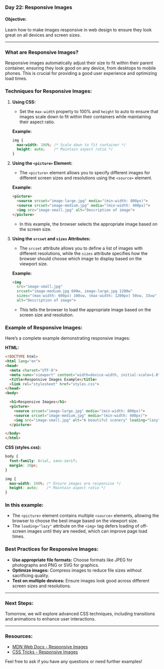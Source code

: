 ### Day 22: Responsive Images

#### **Objective:**
Learn how to make images responsive in web design to ensure they look great on all devices and screen sizes.

---

### **What are Responsive Images?**
Responsive images automatically adjust their size to fit within their parent container, ensuring they look good on any device, from desktops to mobile phones. This is crucial for providing a good user experience and optimizing load times.

### **Techniques for Responsive Images:**

1. **Using CSS:**
   - Set the `max-width` property to 100% and `height` to auto to ensure that images scale down to fit within their containers while maintaining their aspect ratio.

   **Example:**
   ```css
   img {
     max-width: 100%; /* Scale down to fit container */
     height: auto;    /* Maintain aspect ratio */
   }
   ```

2. **Using the `<picture>` Element:**
   - The `<picture>` element allows you to specify different images for different screen sizes and resolutions using the `<source>` element.

   **Example:**
   ```html
   <picture>
     <source srcset="image-large.jpg" media="(min-width: 800px)">
     <source srcset="image-medium.jpg" media="(min-width: 400px)">
     <img src="image-small.jpg" alt="Description of image">
   </picture>
   ```
   - In this example, the browser selects the appropriate image based on the screen size.

3. **Using the `srcset` and `sizes` Attributes:**
   - The `srcset` attribute allows you to define a list of images with different resolutions, while the `sizes` attribute specifies how the browser should choose which image to display based on the viewport size.

   **Example:**
   ```html
   <img 
     src="image-small.jpg" 
     srcset="image-medium.jpg 600w, image-large.jpg 1200w" 
     sizes="(max-width: 600px) 100vw, (max-width: 1200px) 50vw, 33vw" 
     alt="Description of image">
   ```
   - This tells the browser to load the appropriate image based on the screen size and resolution.

### **Example of Responsive Images:**

Here’s a complete example demonstrating responsive images:

**HTML:**
```html
<!DOCTYPE html>
<html lang="en">
<head>
  <meta charset="UTF-8">
  <meta name="viewport" content="width=device-width, initial-scale=1.0">
  <title>Responsive Images Example</title>
  <link rel="stylesheet" href="styles.css">
</head>
<body>

  <h1>Responsive Images</h1>
  <picture>
    <source srcset="image-large.jpg" media="(min-width: 800px)">
    <source srcset="image-medium.jpg" media="(min-width: 400px)">
    <img src="image-small.jpg" alt="A beautiful scenery" loading="lazy">
  </picture>

</body>
</html>
```

**CSS (styles.css):**
```css
body {
  font-family: Arial, sans-serif;
  margin: 20px;
}

img {
  max-width: 100%; /* Ensure images are responsive */
  height: auto;    /* Maintain aspect ratio */
}
```

### **In this example:**
- The `<picture>` element contains multiple `<source>` elements, allowing the browser to choose the best image based on the viewport size.
- The `loading="lazy"` attribute on the `<img>` tag defers loading of off-screen images until they are needed, which can improve page load times.

### **Best Practices for Responsive Images:**
- **Use appropriate file formats:** Choose formats like JPEG for photographs and PNG or SVG for graphics.
- **Optimize images:** Compress images to reduce file sizes without sacrificing quality.
- **Test on multiple devices:** Ensure images look good across different screen sizes and resolutions.

---

### **Next Steps:**
Tomorrow, we will explore advanced CSS techniques, including transitions and animations to enhance user interactions.

---

### **Resources:**
- [MDN Web Docs - Responsive Images](https://developer.mozilla.org/en-US/docs/Learn/HTML/Multimedia_and_embedding/Responsive_images)
- [CSS Tricks - Responsive Images](https://css-tricks.com/responsive-images-youre-just-changing-the-width/)

Feel free to ask if you have any questions or need further examples!